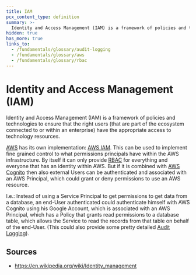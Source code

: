 ```yaml
---
title: IAM
pcx_content_type: definition
summary: >-
  Identity and Access Management (IAM) is a framework of policies and technologies to ensure that the right users (that are part of the ecosystem connected to or within an enterprise) have the appropriate access to technology resources.
hidden: true
has_more: true
links_to:
  - /fundamentals/glossary/audit-logging
  - /fundamentals/glossary/aws
  - /fundamentals/glossary/rbac
---
```


# Identity and Access Management (IAM)

Identity and Access Management (IAM) is a framework of policies and technologies to ensure that the right users (that are part of the ecosystem connected to or within an enterprise) have the appropriate access to technology resources.

[AWS](/fundamentals/glossary/aws) has its own implementation: [AWS IAM](/fundamentals/glossary/aws/#iam). This can be used to implement fine grained control to what permissions principals have within the AWS infrastructure. By itself it can only provide [RBAC](/fundamentals/glossary/rbac) for everything and everyone that has an identity within AWS. But if it is combined with [AWS Cognito](/fundamentals/glossary/aws/#cognito) then also external Users can be authenticated and associated with an AWS Principal, which could grant or deny permissions to use an AWS resource.

I.e.: Instead of using a Service Principal to get permissions to get data from a database, an end-User authenticated could authenticate himself with AWS Cognito using his Google Account, which is associated with an AWS Principal, which has a Policy that grants read permissions to a database table, which allows the Service to read the records from that table on behalf of the end-User. (This could also provide some pretty detailed [Audit Logging](/fundamentals/glossary/audit-logging)).

## Sources

- https://en.wikipedia.org/wiki/Identity_management
